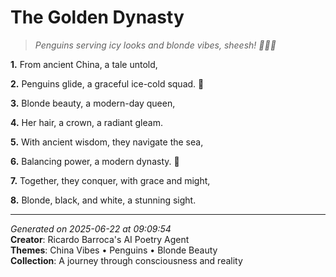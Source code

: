 # The Golden Dynasty

> *Penguins serving icy looks and blonde vibes, sheesh! 🐧💆‍♀️*

**1.** From ancient China, a tale untold,


**2.** Penguins glide, a graceful ice-cold squad. 🐧


**3.** Blonde beauty, a modern-day queen,


**4.** Her hair, a crown, a radiant gleam.


**5.** With ancient wisdom, they navigate the sea,


**6.** Balancing power, a modern dynasty. 🏮


**7.** Together, they conquer, with grace and might,


**8.** Blonde, black, and white, a stunning sight.



---

*Generated on 2025-06-22 at 09:09:54*  
**Creator**: Ricardo Barroca's AI Poetry Agent  
**Themes**: China Vibes • Penguins • Blonde Beauty  
**Collection**: A journey through consciousness and reality